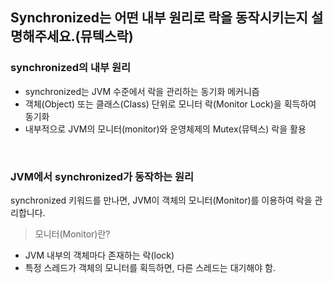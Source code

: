 ## Synchronized는 어떤 내부 원리로 락을 동작시키는지 설명해주세요.(뮤텍스락)

### synchronized의 내부 원리

- synchronized는 JVM 수준에서 락을 관리하는 동기화 메커니즘
- 객체(Object) 또는 클래스(Class) 단위로 모니터 락(Monitor Lock)을 획득하여 동기화
- 내부적으로 JVM의 모니터(monitor)와 운영체제의 Mutex(뮤텍스) 락을 활용

<br/>

### JVM에서 synchronized가 동작하는 원리

synchronized 키워드를 만나면, JVM이 객체의 모니터(Monitor)를 이용하여 락을 관리합니다.

> 모니터(Monitor)란?

- JVM 내부의 객체마다 존재하는 락(lock)
- 특정 스레드가 객체의 모니터를 획득하면, 다른 스레드는 대기해야 함.
